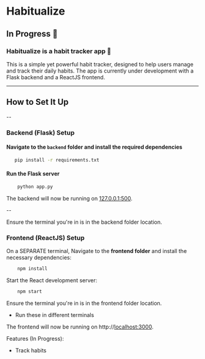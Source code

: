 # Habitualize

## In Progress 🚧

### Habitualize is a habit tracker app 🤯

This is a simple yet powerful habit tracker, designed to help users manage and track their daily habits. The app is currently under development with a Flask backend and a ReactJS frontend.

---

## How to Set It Up

--

### Backend (Flask) Setup

#### Navigate to the `backend` folder and install the required dependencies

```bash
   pip install -r requirements.txt
```

#### Run the Flask server

```bash
    python app.py
```

The backend will now be running on [127.0.0.1:500](http://127.0.0.1:5000).

--

Ensure the terminal you're in is in the backend folder location.

### Frontend (ReactJS) Setup

On a SEPARATE terminal, Navigate to the **frontend folder** and install the necessary dependencies:

```bash
    npm install
```

Start the React development server:

```bash
    npm start
```

Ensure the terminal you're in is in the frontend folder location.

- Run these in different terminals

The frontend will now be running on http://[localhost:3000](http://localhost:3000).

Features (In Progress):

- Track habits
